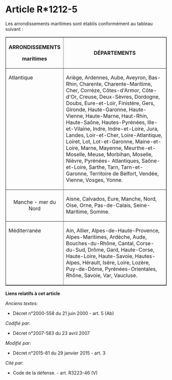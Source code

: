 # Article R*1212-5

Les arrondissements maritimes sont établis conformément au tableau suivant : 

<table border="1">
  <tbody>
    <tr>
      <th>

ARRONDISSEMENTS 

maritimes 

</th>
      <th colspan="2">

DÉPARTEMENTS 

</th>
    </tr>
    <tr>
      <td align="left" valign="top">

Atlantique 

</td>
      <td colspan="2" align="left" valign="top">

Ariège, Ardennes, Aube, Aveyron, Bas-Rhin, Charente, Charente-Maritime, Cher, Corrèze, Côtes-d'Armor, Côte-d'Or, Creuse,
Deux-Sèvres, Dordogne, Doubs, Eure-et-Loir, Finistère, Gers, Gironde, Haute-Garonne, Haute-Vienne, Haute-Marne, Haut-Rhin,
Haute-Saône, Hautes-Pyrénées, Ille-et-Vilaine, Indre, Indre-et-Loire, Jura, Landes, Loir-et-Cher, Loire-Atlantique, Loiret,
Lot, Lot-et-Garonne, Maine-et-Loire, Marne, Mayenne, Meurthe-et-Moselle, Meuse, Morbihan, Moselle, Nièvre, Pyrénées-
Atlantiques, Saône-et-Loire, Sarthe, Tarn, Tarn-et-Garonne, Territoire de Belfort, Vendée, Vienne, Vosges, Yonne. 

</td>
    </tr>
    <tr>
      <td align="center" valign="middle">

Manche - mer du Nord 

</td>
      <td colspan="2">

Aisne, Calvados, Eure, Manche, Nord, Oise, Orne, Pas-de-Calais, Seine-Maritime, Somme. 

</td>
    </tr>
    <tr>
      <td valign="top" align="left">

Méditerranée 

</td>
      <td valign="top" align="left">

Ain, Allier, Alpes-de-Haute-Provence, Alpes-Maritimes, Ardèche, Aude, Bouches-du-Rhône, Cantal, Corse-du-Sud, Drôme, Gard,
Haute-Corse, Haute-Loire, Haute-Savoie, Hautes-Alpes, Hérault, Isère, Loire, Lozère, Puy-de-Dôme, Pyrénées-Orientales, Rhône,
Savoie, Var, Vaucluse.

</td>
    </tr>
  </tbody>
</table>

**Liens relatifs à cet article**

_Anciens textes_:

  - Décret n°2000-558 du 21 juin 2000 - art. 5 (Ab)

_Codifié par_:

  - Décret n°2007-583 du 23 avril 2007

_Modifié par_:

  - Décret n°2015-81 du 29 janvier 2015 - art. 3

_Cité par_:

  - Code de la défense. - art. R3223-46 (V)
